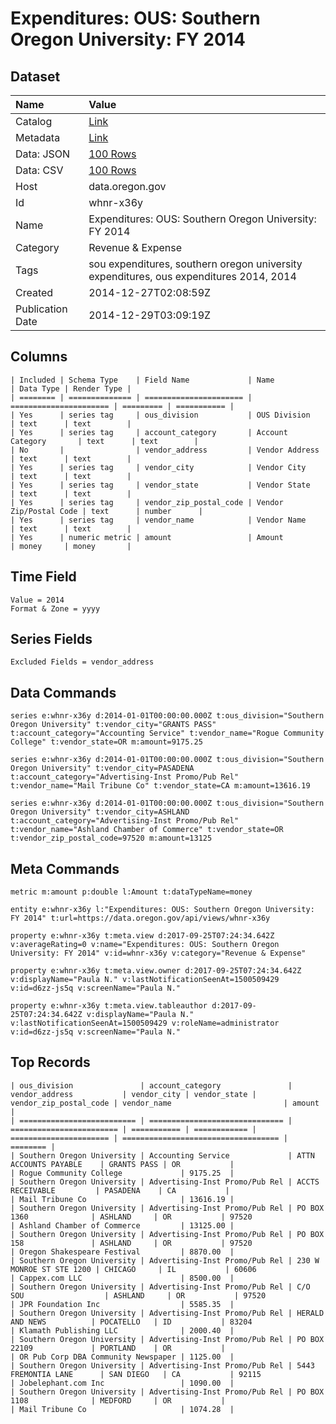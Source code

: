 # Expenditures: OUS: Southern Oregon University: FY 2014

## Dataset

| Name | Value |
| :--- | :---- |
| Catalog | [Link](https://catalog.data.gov/dataset/expenditures-ous-southern-oregon-university-fy-2014-f77ac) |
| Metadata | [Link](https://data.oregon.gov/api/views/whnr-x36y) |
| Data: JSON | [100 Rows](https://data.oregon.gov/api/views/whnr-x36y/rows.json?max_rows=100) |
| Data: CSV | [100 Rows](https://data.oregon.gov/api/views/whnr-x36y/rows.csv?max_rows=100) |
| Host | data.oregon.gov |
| Id | whnr-x36y |
| Name | Expenditures: OUS: Southern Oregon University: FY 2014 |
| Category | Revenue & Expense |
| Tags | sou expenditures, southern oregon university expenditures, ous expenditures 2014, 2014 |
| Created | 2014-12-27T02:08:59Z |
| Publication Date | 2014-12-29T03:09:19Z |

## Columns

```ls
| Included | Schema Type    | Field Name             | Name                   | Data Type | Render Type |
| ======== | ============== | ====================== | ====================== | ========= | =========== |
| Yes      | series tag     | ous_division           | OUS Division           | text      | text        |
| Yes      | series tag     | account_category       | Account Category       | text      | text        |
| No       |                | vendor_address         | Vendor Address         | text      | text        |
| Yes      | series tag     | vendor_city            | Vendor City            | text      | text        |
| Yes      | series tag     | vendor_state           | Vendor State           | text      | text        |
| Yes      | series tag     | vendor_zip_postal_code | Vendor Zip/Postal Code | text      | number      |
| Yes      | series tag     | vendor_name            | Vendor Name            | text      | text        |
| Yes      | numeric metric | amount                 | Amount                 | money     | money       |
```

## Time Field

```ls
Value = 2014
Format & Zone = yyyy
```

## Series Fields

```ls
Excluded Fields = vendor_address
```

## Data Commands

```ls
series e:whnr-x36y d:2014-01-01T00:00:00.000Z t:ous_division="Southern Oregon University" t:vendor_city="GRANTS PASS" t:account_category="Accounting Service" t:vendor_name="Rogue Community College" t:vendor_state=OR m:amount=9175.25

series e:whnr-x36y d:2014-01-01T00:00:00.000Z t:ous_division="Southern Oregon University" t:vendor_city=PASADENA t:account_category="Advertising-Inst Promo/Pub Rel" t:vendor_name="Mail Tribune Co" t:vendor_state=CA m:amount=13616.19

series e:whnr-x36y d:2014-01-01T00:00:00.000Z t:ous_division="Southern Oregon University" t:vendor_city=ASHLAND t:account_category="Advertising-Inst Promo/Pub Rel" t:vendor_name="Ashland Chamber of Commerce" t:vendor_state=OR t:vendor_zip_postal_code=97520 m:amount=13125
```

## Meta Commands

```ls
metric m:amount p:double l:Amount t:dataTypeName=money

entity e:whnr-x36y l:"Expenditures: OUS: Southern Oregon University: FY 2014" t:url=https://data.oregon.gov/api/views/whnr-x36y

property e:whnr-x36y t:meta.view d:2017-09-25T07:24:34.642Z v:averageRating=0 v:name="Expenditures: OUS: Southern Oregon University: FY 2014" v:id=whnr-x36y v:category="Revenue & Expense"

property e:whnr-x36y t:meta.view.owner d:2017-09-25T07:24:34.642Z v:displayName="Paula N." v:lastNotificationSeenAt=1500509429 v:id=d6zz-js5q v:screenName="Paula N."

property e:whnr-x36y t:meta.view.tableauthor d:2017-09-25T07:24:34.642Z v:displayName="Paula N." v:lastNotificationSeenAt=1500509429 v:roleName=administrator v:id=d6zz-js5q v:screenName="Paula N."
```

## Top Records

```ls
| ous_division               | account_category               | vendor_address           | vendor_city | vendor_state | vendor_zip_postal_code | vendor_name                         | amount   | 
| ========================== | ============================== | ======================== | =========== | ============ | ====================== | =================================== | ======== | 
| Southern Oregon University | Accounting Service             | ATTN ACCOUNTS PAYABLE    | GRANTS PASS | OR           |                        | Rogue Community College             | 9175.25  | 
| Southern Oregon University | Advertising-Inst Promo/Pub Rel | ACCTS RECEIVABLE         | PASADENA    | CA           |                        | Mail Tribune Co                     | 13616.19 | 
| Southern Oregon University | Advertising-Inst Promo/Pub Rel | PO BOX 1360              | ASHLAND     | OR           | 97520                  | Ashland Chamber of Commerce         | 13125.00 | 
| Southern Oregon University | Advertising-Inst Promo/Pub Rel | PO BOX 158               | ASHLAND     | OR           | 97520                  | Oregon Shakespeare Festival         | 8870.00  | 
| Southern Oregon University | Advertising-Inst Promo/Pub Rel | 230 W MONROE ST STE 1200 | CHICAGO     | IL           | 60606                  | Cappex.com LLC                      | 8500.00  | 
| Southern Oregon University | Advertising-Inst Promo/Pub Rel | C/O SOU                  | ASHLAND     | OR           | 97520                  | JPR Foundation Inc                  | 5585.35  | 
| Southern Oregon University | Advertising-Inst Promo/Pub Rel | HERALD AND NEWS          | POCATELLO   | ID           | 83204                  | Klamath Publishing LLC              | 2000.40  | 
| Southern Oregon University | Advertising-Inst Promo/Pub Rel | PO BOX 22109             | PORTLAND    | OR           |                        | OR Pub Corp DBA Community Newspaper | 1125.00  | 
| Southern Oregon University | Advertising-Inst Promo/Pub Rel | 5443 FREMONTIA LANE      | SAN DIEGO   | CA           | 92115                  | Jobelephant.com Inc                 | 1090.00  | 
| Southern Oregon University | Advertising-Inst Promo/Pub Rel | PO BOX 1108              | MEDFORD     | OR           |                        | Mail Tribune Co                     | 1074.28  | 
```